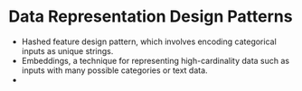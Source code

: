 # Data Representation Design Patterns



- Hashed feature design pattern, which involves encoding categorical inputs as unique strings.
- Embeddings, a technique for representing high-cardinality data such as inputs with many possible categories or text data.
- 